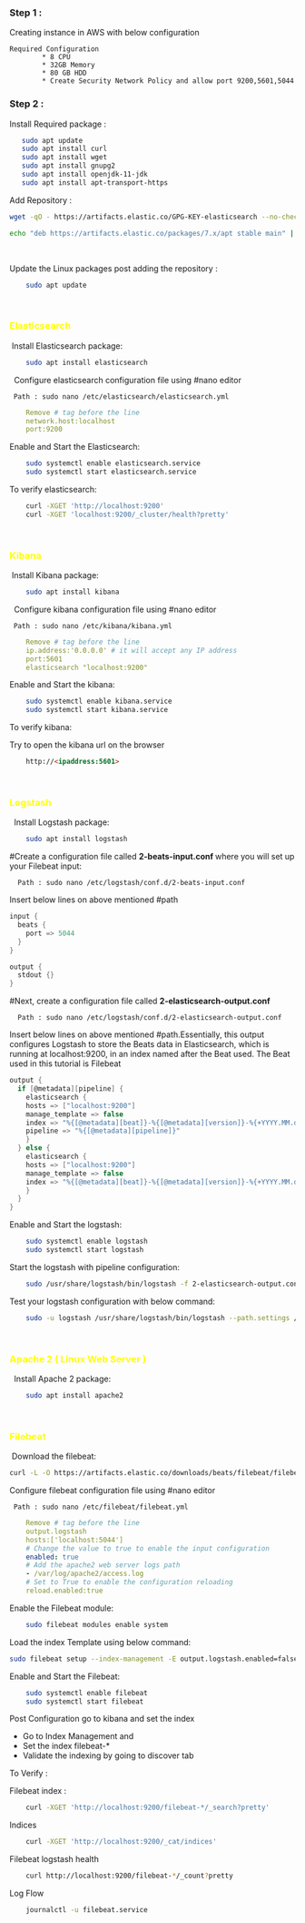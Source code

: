 
<h3> <b>Step 1 :</b></h3> Creating instance in AWS with below configuration 

	Required Configuration
			* 8 CPU 
			* 32GB Memory 
			* 80 GB HDD 
			* Create Security Network Policy and allow port 9200,5601,5044
<h3> <b>Step 2 :</b></h3> 
Install Required package :

 ```` bash
	sudo apt update
	sudo apt install curl 
	sudo apt install wget 
	sudo apt install gnupg2
	sudo apt install openjdk-11-jdk
	sudo apt install apt-transport-https 
````

Add Repository :

````bash
wget -qO - https://artifacts.elastic.co/GPG-KEY-elasticsearch --no-check-certificate | sudo apt-key add -

echo "deb https://artifacts.elastic.co/packages/7.x/apt stable main" | sudo tee /etc/apt/sources.list.d/elastic-7.x.list
````


&nbsp;

Update the Linux packages post adding the repository :

```` bash
	sudo apt update 
````


&nbsp;
&nbsp;

<h3><span style="color: yellow"> Elasticsearch </span></h3>
 Install Elasticsearch package:

 ``` bash
	 sudo apt install elasticsearch
```
 
Configure elasticsearch configuration file using #nano editor 

     Path : sudo nano /etc/elasticsearch/elasticsearch.yml

``` yml
	Remove # tag before the line 
	network.host:localhost
	port:9200
```

Enable and Start the Elasticsearch:

```bash 
	sudo systemctl enable elasticsearch.service
	sudo systemctl start elasticsearch.service
```

To verify elasticsearch:

``` bash
	curl -XGET 'http://localhost:9200'
	curl -XGET 'localhost:9200/_cluster/health?pretty'	
```

 <h3><span style="color: yellow"> Kibana </span></h3>
 Install Kibana package:

 ``` bash
	 sudo apt install kibana
```
 
Configure kibana configuration file using #nano editor 

     Path : sudo nano /etc/kibana/kibana.yml

``` yml
	Remove # tag before the line 
	ip.address:'0.0.0.0' # it will accept any IP address 
	port:5601
	elasticsearch "localhost:9200"
```

Enable and Start the kibana:

```bash 
	sudo systemctl enable kibana.service
	sudo systemctl start kibana.service
```

To verify kibana:

Try to open the kibana url on the browser 

``` html
	http://<ipaddress:5601>
```

 <h3><span style="color: yellow"> Logstash </span></h3>
  Install Logstash package:

 ``` bash
	 sudo apt install logstash
```

#Create a configuration file called <b>2-beats-input.conf </b> where you will set up your Filebeat input:

	  Path : sudo nano /etc/logstash/conf.d/2-beats-input.conf

Insert below lines on above mentioned #path 

```c
input {
  beats {
    port => 5044
  }
}

output {
  stdout {}
}
```

#Next, create a configuration file called <b> 2-elasticsearch-output.conf </b>

	  Path : sudo nano /etc/logstash/conf.d/2-elasticsearch-output.conf

Insert below lines on above mentioned #path.Essentially, this output configures Logstash to store the Beats data in Elasticsearch, which is running at localhost:9200, in an index named after the Beat used. The Beat used in this tutorial is Filebeat

```c
output {
  if [@metadata][pipeline] {
	elasticsearch {
  	hosts => ["localhost:9200"]
  	manage_template => false
  	index => "%{[@metadata][beat]}-%{[@metadata][version]}-%{+YYYY.MM.dd}"
  	pipeline => "%{[@metadata][pipeline]}"
	}
  } else {
	elasticsearch {
  	hosts => ["localhost:9200"]
  	manage_template => false
  	index => "%{[@metadata][beat]}-%{[@metadata][version]}-%{+YYYY.MM.dd}"
	}
  }
}
```

Enable and Start the logstash:

```bash 
	sudo systemctl enable logstash
	sudo systemctl start logstash
```

Start the logstash with pipeline configuration:

``` bash
	sudo /usr/share/logstash/bin/logstash -f 2-elasticsearch-output.conf
```

Test your logstash configuration with below command:

```bash 
	sudo -u logstash /usr/share/logstash/bin/logstash --path.settings /etc/logstash -t
```


 <h3><span style="color: yellow"> Apache 2  ( Linux Web Server )</span></h3>
  Install Apache 2 package: 

 ``` bash
	 sudo apt install apache2
```


 <h3><span style="color: yellow"> Filebeat</span></h3>
 Download the filebeat:

 ``` bash
curl -L -O https://artifacts.elastic.co/downloads/beats/filebeat/filebeat-7.14.0-amd64.deb sudo dpkg -i filebeat-7.14.0-amd64.deb
```

Configure filebeat configuration file using #nano editor 

     Path : sudo nano /etc/filebeat/filebeat.yml 

``` yml
	Remove # tag before the line 
	output.logstash
	hosts:['localhost:5044']
	# Change the value to true to enable the input configuration
	enabled: true
	# Add the apache2 web server logs path 
	- /var/log/apache2/access.log
	# Set to True to enable the configuration reloading
	reload.enabled:true
```


Enable the Filebeat module:

```bash
	sudo filebeat modules enable system
```

Load the index Template using below command:

```bash 
sudo filebeat setup --index-management -E output.logstash.enabled=false -E 'output.elasticsearch.hosts=["localhost:9200"]'
```

Enable and Start the Filebeat:

```bash 
	sudo systemctl enable filebeat
	sudo systemctl start filebeat
```


Post Configuration go to kibana and set the index 

- Go to Index Management and 
- Set the index filebeat-*
- Validate the indexing by going to discover tab 

To Verify :

Filebeat index :

```bash
	curl -XGET 'http://localhost:9200/filebeat-*/_search?pretty'
```

Indices

```bash
	curl -XGET 'http://localhost:9200/_cat/indices'
```

Filebeat logstash health

```bash
	curl http://localhost:9200/filebeat-*/_count?pretty
```

Log Flow 

```bash
	journalctl -u filebeat.service
```


